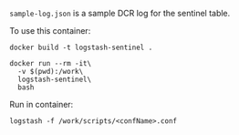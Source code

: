 `sample-log.json` is a sample DCR log for the sentinel table.

To use this container:

```shell
docker build -t logstash-sentinel .

docker run --rm -it\
  -v $(pwd):/work\
  logstash-sentinel\
  bash
```

Run in container:
```shell
logstash -f /work/scripts/<confName>.conf
```
